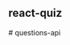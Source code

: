 ## react-quiz

<!-- https://my-json-server.typicode.com/hizya/react-quiz-zya/data/questions.json-->
#   q u e s t i o n s - a p i  
 